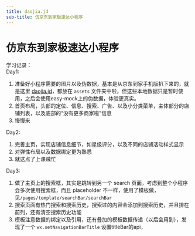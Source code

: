 ```yaml
---
title: daojia.jd
sub-title: 仿京东到家极速达小程序 
---
```

# 仿京东到家极速达小程序
学习记录：  
Day1:
1. 准备好小程序需要的图片以及伪数据，基本是从京东到家手机版扒下来的，就是这里 [daojia.jd](https://daojia.jd.com/html/index.html)，都放在 `assets` 文件夹中啦，但这些本地数据只是暂时使用，之后会使用easy-mock上的伪数据，体验更真实。
2. 首页布局，头部的定位、信息、搜索、广告、以及小分类菜单，主体部分的店铺列表，以及底部的“没有更多商家啦”信息
3. 慢慢来

Day2:
1. 完善主页，实现店铺信息细节，如星级评分，以及不同的店铺活动样式显示
2. 对弹性布局以及数据绑定更为熟悉
3. 就这点了上课贼忙

Day3:
1. 做了主页上的搜索框，其实是跳转到另一个 search 页面，考虑到整个小程序会多次使用搜索框，而且        placeholder 不一样，使用了模板做，见`/pages/template/searchBar/searchBar`
2. 搜索页面有热门搜索和搜索历史，搜索过的内容会添加到搜索历史，并且排在前列，还有清空搜索历史功能
3. 模板注意数据的绑定以及引用，还有叠加的模板数据传递（以后会用到），发现了一个 `wx.setNavigationBarTitle` 设置titleBar的api，